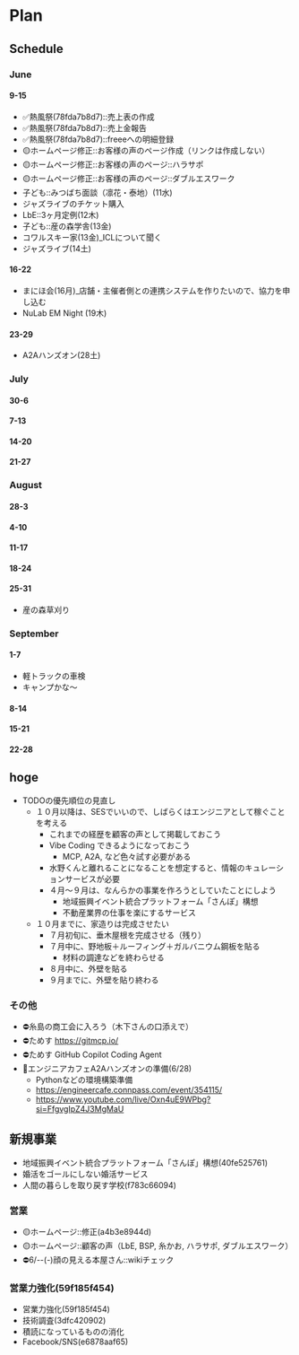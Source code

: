 # Plan
## Schedule
### June
#### 9-15
- ✅熱風祭(78fda7b8d7)::売上表の作成
- ✅熱風祭(78fda7b8d7)::売上金報告
- ✅熱風祭(78fda7b8d7)::freeeへの明細登録
- 🟡ホームページ修正::お客様の声のページ作成（リンクは作成しない）
- 🟡ホームページ修正::お客様の声のページ::ハラサポ
- 🟡ホームページ修正::お客様の声のページ::ダブルエスワーク
- 子ども::みつばち面談（凛花・泰地）(11水)
- ジャズライブのチケット購入
- LbE::3ヶ月定例(12木)
- 子ども::産の森学舎(13金)
- コワルスキー家(13金)_ICLについて聞く
- ジャズライブ(14土)
#### 16-22
- まにほ会(16月)_店舗・主催者側との連携システムを作りたいので、協力を申し込む
- NuLab EM Night (19木)
#### 23-29
- A2Aハンズオン(28土)
### July
#### 30-6
#### 7-13
#### 14-20
#### 21-27
### August
#### 28-3
#### 4-10
#### 11-17
#### 18-24
#### 25-31
- 産の森草刈り
### September
#### 1-7
- 軽トラックの車検
- キャンプかな～
#### 8-14
#### 15-21
#### 22-28

## hoge
- TODOの優先順位の見直し
  - １０月以降は、SESでいいので、しばらくはエンジニアとして稼ぐことを考える
    - これまでの経歴を顧客の声として掲載しておこう
    - Vibe Coding できるようになっておこう
      - MCP, A2A, など色々試す必要がある
    - 水野くんと離れることになることを想定すると、情報のキュレーションサービスが必要
    - ４月〜９月は、なんらかの事業を作ろうとしていたことにしよう
      - 地域振興イベント統合プラットフォーム「さんぽ」構想
      - 不動産業界の仕事を楽にするサービス
  - １０月までに、家造りは完成させたい
    - ７月初旬に、垂木屋根を完成させる（残り）
    - ７月中に、野地板＋ルーフィング＋ガルバニウム鋼板を貼る
      - 材料の調達などを終わらせる
    - ８月中に、外壁を貼る
    - ９月までに、外壁を貼り終わる

### その他
- ⛔️糸島の商工会に入ろう（木下さんの口添えで）
- ⛔️ためす https://gitmcp.io/
- ⛔️ためす GitHub Copilot Coding Agent
- 📌エンジニアカフェA2Aハンズオンの準備(6/28)
  - Pythonなどの環境構築準備
  - https://engineercafe.connpass.com/event/354115/
  - https://www.youtube.com/live/Oxn4uE9WPbg?si=FfgvgIpZ4J3MgMaU


## 新規事業
- 地域振興イベント統合プラットフォーム「さんぽ」構想(40fe525761)
- 婚活をゴールにしない婚活サービス
- 人間の暮らしを取り戻す学校(f783c66094)

### 営業
- 🟡ホームページ::修正(a4b3e8944d)
- 🟡ホームページ::顧客の声（LbE, BSP, 糸かお, ハラサポ, ダブルエスワーク）
- ⛔️6/--(-)顔の見える本屋さん::wikiチェック

### 営業力強化(59f185f454)
- 営業力強化(59f185f454)
- 技術調査(3dfc420902)
- 積読になっているものの消化
- Facebook/SNS(e6878aaf65)



